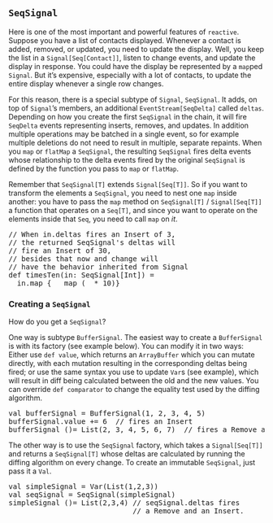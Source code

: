## `SeqSignal`

Here is one of the most important and powerful features of `reactive`.
Suppose you have a list of contacts displayed. Whenever a contact is
added, removed, or updated, you need to update the display. Well, you
keep the list in a `Signal[Seq[Contact]]`, listen to change
events, and update the display in response. You could have the display
be represented by a `map`ped `Signal`. But it’s
expensive, especially with a lot of contacts, to update the entire
display whenever a single row changes.

For this reason, there is a special subtype of `Signal`,
`SeqSignal`. It adds, on top of `Signal`’s
members, an additional `EventStream[SeqDelta]` called `deltas`.
Depending on how you create the first `SeqSignal` in the
chain, it will fire `SeqDelta` events representing inserts,
removes, and updates. In addition multiple operations may be batched in
a single event, so for example multiple deletions do not need to result
in multiple, separate repaints. When you `map` or `flatMap`
a `SeqSignal`, the resulting `SeqSignal` fires
delta events whose relationship to the delta events fired by the original
`SeqSignal` is defined by the function you pass to `map`
or `flatMap`.

Remember that `SeqSignal[T]` extends `Signal[Seq[T]]`.
So if you want to transform the elements a `SeqSignal`, you
need to nest one `map` inside another: you have to pass the `map`
method on `SeqSignal[T]` / `Signal[Seq[T]]` a
function that operates on a `Seq[T]`, and since you want to
operate on the elements inside that `Seq`, you need to call `map`
on _it_.

<pre class="brush:scala">
// When in.deltas fires an Insert of 3,
// the returned SeqSignal's deltas will
// fire an Insert of 30,
// besides that now and change will
// have the behavior inherited from Signal
def timesTen(in: SeqSignal[Int]) =
  in.map { _ map (_ * 10)}
</pre>

### Creating a `SeqSignal`

How do you get a `SeqSignal`?

One way is subtype `BufferSignal`. The easiest way to
create a `BufferSignal` is with its factory (see example
below). You can modify it in two ways: Either use `def value`,
which returns an `ArrayBuffer` which you can mutate directly,
with each mutation resulting in the corresponding deltas being fired; or
use the same syntax you use to update `Var`s (see example),
which will result in diff being calculated between the old and the new
values. You can override `def comparator` to change the
equality test used by the diffing algorithm.

<pre class="brush:scala">
val bufferSignal = BufferSignal(1, 2, 3, 4, 5)
bufferSignal.value += 6  // fires an Insert
bufferSignal ()= List(2, 3, 4, 5, 6, 7)  // fires a Remove and an Insert
</pre>

The other way is to use the `SeqSignal` factory, which
takes a `Signal[Seq[T]]` and returns a `SeqSignal[T]`
whose deltas are calculated by running the diffing algorithm on every
change. To create an immutable `SeqSignal`, just pass it a `Val`.

<pre class="brush:scala">
val simpleSignal = Var(List(1,2,3))
val seqSignal = SeqSignal(simpleSignal)
simpleSignal ()= List(2,3,4) // seqSignal.deltas fires
                             // a Remove and an Insert.
</pre>
